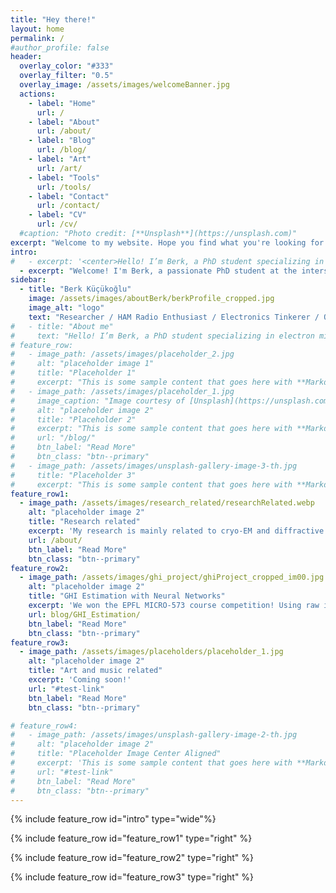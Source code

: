 ```yaml
---
title: "Hey there!"
layout: home
permalink: /
#author_profile: false
header:
  overlay_color: "#333"
  overlay_filter: "0.5"
  overlay_image: /assets/images/welcomeBanner.jpg
  actions:
    - label: "Home"
      url: /
    - label: "About"
      url: /about/
    - label: "Blog"
      url: /blog/
    - label: "Art"
      url: /art/
    - label: "Tools"
      url: /tools/
    - label: "Contact"
      url: /contact/
    - label: "CV"
      url: /cv/
  #caption: "Photo credit: [**Unsplash**](https://unsplash.com)"
excerpt: "Welcome to my website. Hope you find what you're looking for!"
intro:
#   - excerpt: '<center>Hello! I’m Berk, a PhD student specializing in electron microscopy, data science, and computational imaging.<br>In the About section, you can learn more about me and my academic journey and research interests.<br>Check out my Blog for insights into my latest projects.</center>'
  - excerpt: "Welcome! I'm Berk, a passionate PhD student at the intersection of electron microscopy, data science, and computational imaging. My research focuses on pushing the boundaries of biological imaging through innovative techniques like ptychography.\n\nCurious about my journey? Explore my [About](/about/) page to learn more about my academic background and research interests. For a deep dive into my latest projects and insights, check out my [Blog](/blog/). From cutting-edge microscopy techniques to data analysis breakthroughs, I share it all there.\n\nLooking for specific tools or resources? Head over to my [Tools](/tools/) section, where I showcase software and methods I've developed. And if you're interested in my published work, you can find a comprehensive list on my [Publications](/publications/) page.\n\nFeel free to [connect with me](/contact/) if you have any questions or potential collaborations!"
sidebar:
  - title: "Berk Küçükoğlu"
    image: /assets/images/aboutBerk/berkProfile_cropped.jpg
    image_alt: "logo"
    text: "Researcher / HAM Radio Enthusiast / Electronics Tinkerer / On a quest to find non-scientific hobbies"
#   - title: "About me"
#     text: "Hello! I’m Berk, a PhD student specializing in electron microscopy and computational imaging. In the About section, you can learn more about me and my academic journey and research interests. Check out my Blog for insights into my latest projects."
# feature_row:
#   - image_path: /assets/images/placeholder_2.jpg
#     alt: "placeholder image 1"
#     title: "Placeholder 1"
#     excerpt: "This is some sample content that goes here with **Markdown** formatting."
#   - image_path: /assets/images/placeholder_1.jpg
#     image_caption: "Image courtesy of [Unsplash](https://unsplash.com/)"
#     alt: "placeholder image 2"
#     title: "Placeholder 2"
#     excerpt: "This is some sample content that goes here with **Markdown** formatting."
#     url: "/blog/"
#     btn_label: "Read More"
#     btn_class: "btn--primary"
#   - image_path: /assets/images/unsplash-gallery-image-3-th.jpg
#     title: "Placeholder 3"
#     excerpt: "This is some sample content that goes here with **Markdown** formatting."
feature_row1:
  - image_path: /assets/images/research_related/researchRelated.webp
    alt: "placeholder image 2"
    title: "Research related"
    excerpt: 'My research is mainly related to cryo-EM and diffractive imaging. Find everything about cool cryo-EM stuff'
    url: /about/
    btn_label: "Read More"
    btn_class: "btn--primary"
feature_row2:
  - image_path: /assets/images/ghi_project/ghiProject_cropped_im00.jpg
    alt: "placeholder image 2"
    title: "GHI Estimation with Neural Networks"
    excerpt: 'We won the EPFL MICRO-573 course competition! Using raw images from two cameras, we estimate the Global Horizontal Irradiance'
    url: blog/GHI_Estimation/
    btn_label: "Read More"
    btn_class: "btn--primary"
feature_row3:
  - image_path: /assets/images/placeholders/placeholder_1.jpg
    alt: "placeholder image 2"
    title: "Art and music related"
    excerpt: 'Coming soon!'
    url: "#test-link"
    btn_label: "Read More"
    btn_class: "btn--primary"

# feature_row4:
#   - image_path: /assets/images/unsplash-gallery-image-2-th.jpg
#     alt: "placeholder image 2"
#     title: "Placeholder Image Center Aligned"
#     excerpt: 'This is some sample content that goes here with **Markdown** formatting. Centered with `type="center"`'
#     url: "#test-link"
#     btn_label: "Read More"
#     btn_class: "btn--primary"
---
```


<!-- {% include feature_row id="intro" type="center" %} -->
<!-- {% include feature_row id="intro" type="wide"%} -->
{% include feature_row id="intro" type="wide"%}

<!-- {% include feature_row %} -->

{% include feature_row id="feature_row1" type="right" %}

{% include feature_row id="feature_row2" type="right" %}

{% include feature_row id="feature_row3" type="right" %}

<!-- {% include feature_row id="feature_row4" type="center" %} -->